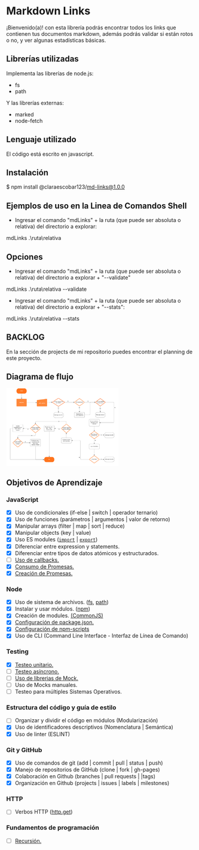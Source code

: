 # Markdown Links
¡Bienvenido(a)! con esta librería podrás encontrar todos los links que contienen tus documentos markdown, además podrás validar si están rotos o no, y ver algunas estadísticas básicas.

## Librerías utilizadas

Implementa las librerías de node.js:

* fs
* path

Y las librerías externas:

* marked
* node-fetch

## Lenguaje utilizado

El código está escrito en javascript.

## Instalación

$ npm install @claraescobar123/md-links@1.0.0

## Ejemplos de uso en la Linea de Comandos Shell

* Ingresar el comando "mdLinks" + la ruta (que puede ser absoluta o relativa) del directorio a explorar:

mdLinks  .\ruta\relativa 

## Opciones

* Ingresar el comando "mdLinks" + la ruta (que puede ser absoluta o relativa) del directorio a explorar + "--validate"

mdLinks  .\ruta\relativa --validate

* Ingresar el comando "mdLinks" + la ruta (que puede ser absoluta o relativa) del directorio a explorar + "--stats":

mdLinks  .\ruta\relativa --stats

## BACKLOG

En la sección de projects de mi repositorio puedes encontrar el planning de este proyecto.

## Diagrama de flujo

<img src="https://github.com/Claraescobar123/bog001-md-links/blob/master/lib/Diagrama%20de%20flujo%20-%20mdLinks_Final.png" alt="diagrama de flujo"  width="300" >


## Objetivos de Aprendizaje

### JavaScript

* [x] Uso de condicionales (if-else | switch | operador ternario)
* [x] Uso de funciones (parámetros | argumentos | valor de retorno)
* [x] Manipular arrays (filter | map | sort | reduce)
* [x] Manipular objects (key | value)
* [x] Uso ES modules ([`import`](https://developer.mozilla.org/en-US/docs/Web/JavaScript/Reference/Statements/import)
| [`export`](https://developer.mozilla.org/en-US/docs/Web/JavaScript/Reference/Statements/export))
* [x] Diferenciar entre expression y statements.
* [x] Diferenciar entre tipos de datos atómicos y estructurados.
* [ ] [Uso de callbacks.](https://developer.mozilla.org/es/docs/Glossary/Callback_function)
* [x] [Consumo de Promesas.](https://scotch.io/tutorials/javascript-promises-for-dummies#toc-consuming-promises)
* [x] [Creación de Promesas.](https://www.freecodecamp.org/news/how-to-write-a-javascript-promise-4ed8d44292b8/)

### Node

* [x] Uso de sistema de archivos. ([fs](https://nodejs.org/api/fs.html), [path](https://nodejs.org/api/path.html))
* [x] Instalar y usar módulos. ([npm](https://www.npmjs.com/))
* [x] Creación de modules. [(CommonJS)](https://nodejs.org/docs/latest-v0.10.x/api/modules.html)
* [x] [Configuración de package.json.](https://docs.npmjs.com/files/package.json)
* [x] [Configuración de npm-scripts](https://docs.npmjs.com/misc/scripts)
* [x] Uso de CLI (Command Line Interface - Interfaz de Línea de Comando)

### Testing

* [x] [Testeo unitario.](https://jestjs.io/docs/es-ES/getting-started)
* [ ] [Testeo asíncrono.](https://jestjs.io/docs/es-ES/asynchronous)
* [ ] [Uso de librerias de Mock.](https://jestjs.io/docs/es-ES/manual-mocks)
* [ ] Uso de Mocks manuales.
* [ ] Testeo para múltiples Sistemas Operativos.

### Estructura del código y guía de estilo

* [ ] Organizar y dividir el código en módulos (Modularización)
* [x] Uso de identificadores descriptivos (Nomenclatura | Semántica)
* [x] Uso de linter (ESLINT)

### Git y GitHub

* [x] Uso de comandos de git (add | commit | pull | status | push)
* [x] Manejo de repositorios de GitHub (clone | fork | gh-pages)
* [x] Colaboración en Github (branches | pull requests | |tags)
* [x] Organización en Github (projects | issues | labels | milestones)

### HTTP

* [ ] Verbos HTTP ([http.get](https://nodejs.org/api/http.html#http_http_get_options_callback))

### Fundamentos de programación

* [ ] [Recursión.](https://www.youtube.com/watch?v=lPPgY3HLlhQ)
